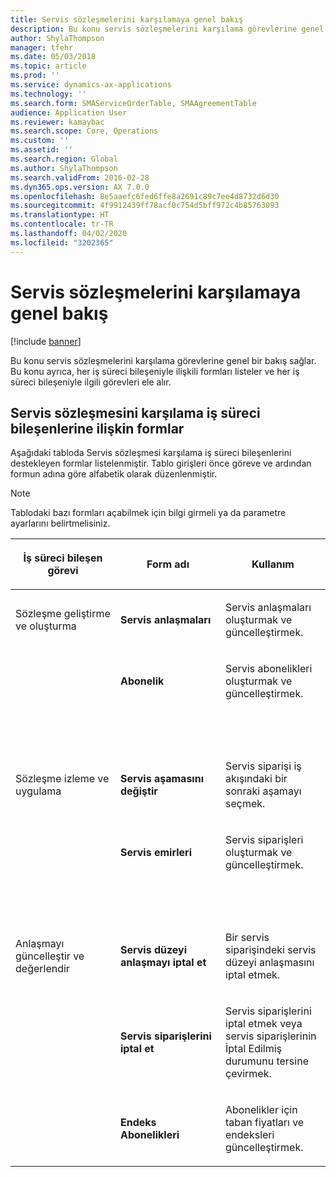 ```yaml
---
title: Servis sözleşmelerini karşılamaya genel bakış
description: Bu konu servis sözleşmelerini karşılama görevlerine genel bir bakış sağlar.
author: ShylaThompson
manager: tfehr
ms.date: 05/03/2018
ms.topic: article
ms.prod: ''
ms.service: dynamics-ax-applications
ms.technology: ''
ms.search.form: SMAServiceOrderTable, SMAAgreementTable
audience: Application User
ms.reviewer: kamaybac
ms.search.scope: Core, Operations
ms.custom: ''
ms.assetid: ''
ms.search.region: Global
ms.author: ShylaThompson
ms.search.validFrom: 2016-02-28
ms.dyn365.ops.version: AX 7.0.0
ms.openlocfilehash: 8e5aaefc6fed6ffe8a2691c89c7ee4d8732d6d30
ms.sourcegitcommit: 4f9912439ff78acf0c754d5bff972c4b85763093
ms.translationtype: HT
ms.contentlocale: tr-TR
ms.lasthandoff: 04/02/2020
ms.locfileid: "3202365"
---
```

# <a name="fulfill-service-agreements-overview"></a>Servis sözleşmelerini karşılamaya genel bakış 

[!include [banner](../includes/banner.md)]


Bu konu servis sözleşmelerini karşılama görevlerine genel bir bakış sağlar. Bu konu ayrıca, her iş süreci bileşeniyle ilişkili formları listeler ve her iş süreci bileşeniyle ilgili görevleri ele alır.

## <a name="forms-for-the-fulfill-service-contracts-business-process-components"></a>Servis sözleşmesini karşılama iş süreci bileşenlerine ilişkin formlar

Aşağıdaki tabloda Servis sözleşmesi karşılama iş süreci bileşenlerini destekleyen formlar listelenmiştir. Tablo girişleri önce göreve ve ardından formun adına göre alfabetik olarak düzenlenmiştir.


> [!NOTE]
> <P>Tablodaki bazı formları açabilmek için bilgi girmeli ya da parametre ayarlarını belirtmelisiniz.</P>



<table>
<colgroup>
<col style="width: 33%" />
<col style="width: 33%" />
<col style="width: 33%" />
</colgroup>
<thead>
<tr class="header">
<th><p>İş süreci bileşen görevi</p></th>
<th><p>Form adı</p></th>
<th><p>Kullanım</p></th>
</tr>
</thead>
<tbody>
<tr class="odd">
<td><p>Sözleşme geliştirme ve oluşturma</p></td>
<td><p><strong>Servis anlaşmaları</strong></p></td>
<td><p>Servis anlaşmaları oluşturmak ve güncelleştirmek.</p></td>
</tr>
<tr class="even">
<td><p></p></td>
<td><p><strong>Abonelik</strong></p></td>
<td><p>Servis abonelikleri oluşturmak ve güncelleştirmek.</p></td>
</tr>
<tr class="odd">
<td><p> </p></td>
<td><p> </p></td>
<td><p> </p></td>
</tr>
<tr class="even">
<td><p>Sözleşme izleme ve uygulama</p></td>
<td><p><strong>Servis aşamasını değiştir</strong></p></td>
<td><p>Servis siparişi iş akışındaki bir sonraki aşamayı seçmek.</p></td>
</tr>
<tr class="odd">
<td><p></p></td>
<td><p><strong>Servis emirleri</strong></p></td>
<td><p>Servis siparişleri oluşturmak ve güncelleştirmek.</p></td>
</tr>
<tr class="even">
<td><p> </p></td>
<td><p> </p></td>
<td><p> </p></td>
</tr>
<tr class="odd">
<td><p>Anlaşmayı güncelleştir ve değerlendir</p></td>
<td><p><strong>Servis düzeyi anlaşmayı iptal et</strong></p></td>
<td><p>Bir servis siparişindeki servis düzeyi anlaşmasını iptal etmek.</p></td>
</tr>
<tr class="even">
<td><p></p></td>
<td><p><strong>Servis siparişlerini iptal et</strong></p></td>
<td><p>Servis siparişlerini iptal etmek veya servis siparişlerinin İptal Edilmiş durumunu tersine çevirmek.</p></td>
</tr>
<tr class="odd">
<td><p></p></td>
<td><p><strong>Endeks Abonelikleri</strong></p></td>
<td><p>Abonelikler için taban fiyatları ve endeksleri güncelleştirmek.</p></td>
</tr>
</tbody>
</table>

  


